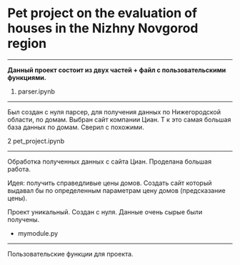 # Pet project on the evaluation of houses in the Nizhny Novgorod region
___________

**Данный проект состоит из двух частей + файл с пользовательскими функциями.**


1. parser.ipynb
_________

Был создан с нуля парсер, для получения данных по Нижегородской области, по домам. 
Выбран сайт компании Циан. Т к это самая большая база данных по домам. Сверил с похожими.

2 pet_project.ipynb
_____________

Обработка полученных данных с сайта Циан.
Проделана большая работа. 

Идея: получить справедливые цены домов.
Создать сайт который выдавал бы по определенным параметрам цену домов (предсказание цены).

Проект уникальный.
Создан с нуля. Данные очень сырые были получены. 

- mymodule.py
___________

Пользовательские функции для проекта.
